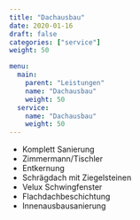 ```yaml
---
title: "Dachausbau"
date: 2020-01-16
draft: false
categories: ["service"]
weight: 50

menu:
  main:
    parent: "Leistungen"
    name: "Dachausbau"
    weight: 50
  service:
    name: "Dachausbau"
    weight: 50
---
```


- Komplett Sanierung
- Zimmermann/Tischler
- Entkernung
- Schrägdach mit Ziegelsteinen
- Velux Schwingfenster
- Flachdachbeschichtung
- Innenausbausanierung
<!--more-->